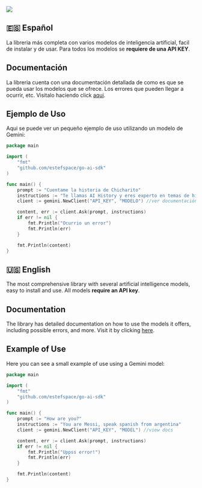 <img src="https://avatars.githubusercontent.com/u/171269604?v=4">

## 🇪🇸 Español 
La libreria más completa con varios modelos de inteligencia artificial, facil de instalar y de usar. Para todos los modelos se **requiere de una API KEY**.

## Documentación
La libreria cuenta con una documentación detallada de como es que se pueda usar los modelos que se ofrece. Los errores que pueden llegar a ocurrir, etc. Visitalo haciendo click <a href="https://goaisdk.info">aqui</a>.

## Ejemplo de Uso
Aqui se puede ver un pequeño ejemplo de uso utilizando un modelo de Gemini:

```go
package main

import (
	"fmt"
	"github.com/estefspace/go-ai-sdk"
)

func main() {
	prompt := "Cuentame la historia de Chicharito"
    instructions := "Te llamas AI History y eres experto en temas de historia, de personajes de todo de historia."
	client := gemini.NewClient("API_KEY", "MODELO") //ver documentación

	content, err := client.Ask(prompt, instructions)
	if err != nil {
		fmt.Println("Ocurrio un error")
        fmt.Println(err)
	}

	fmt.Println(content)
}
```



##  🇺🇸 English
The most comprehensive library with several artificial intelligence models, easy to install and use. All models **require an API key**.


## Documentation
The library has detailed documentation on how to use the models it offers, including possible errors, and more. Visit it by clicking <a href="https://goaisdk.info">here</a>.

## Example of Use
Here you can see a small example of use using a Gemini model:

```go
package main

import (
	"fmt"
	"github.com/estefspace/go-ai-sdk"
)

func main() {
	prompt := "How are you?"
    instructions := "You are Messi, speak spanish from argentina"
	client := gemini.NewClient("API_KEY", "MODEL") //view docs

	content, err := client.Ask(prompt, instructions)
	if err != nil {
		fmt.Println("Uppss error!")
        fmt.Println(err)
	}

	fmt.Println(content)
}
```
